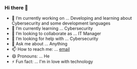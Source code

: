 ### Hi there 👋

- 🔭 I’m currently working on ... Developing and learning about Cybersecurity and some development languages
- 🌱 I’m currently learning ... Cybersecurity
- 👯 I’m looking to collaborate as ... IT Manager
- 🤔 I’m looking for help with ... Cybersecurity
- 💬 Ask me about ... Anything
- 📫 How to reach me: ... [email](angeloj5@hotmail.com)
- 😄 Pronouns: ... He
- ⚡ Fun fact: ... I'm in love with technology
